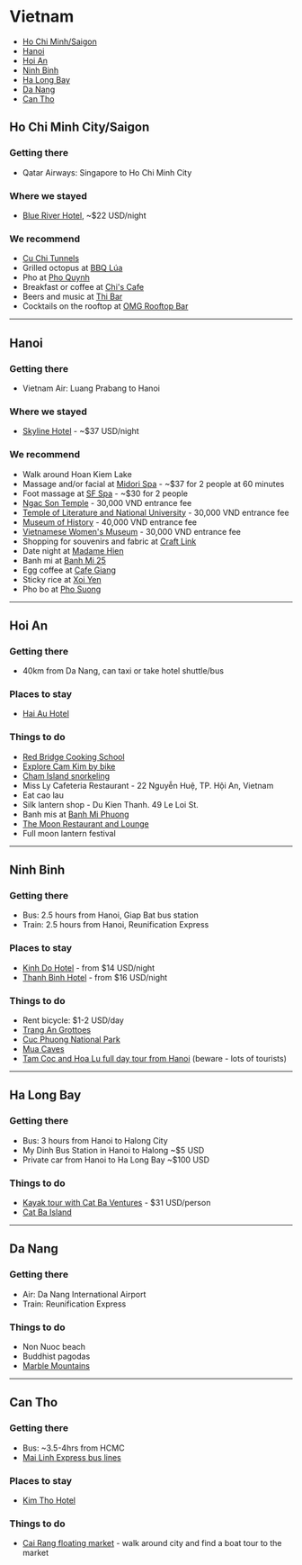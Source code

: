 # Vietnam
* [Ho Chi Minh/Saigon](#saigon)
* [Hanoi](#hanoi)
* [Hoi An](#hoian)
* [Ninh Binh](#ninhbinh)
* [Ha Long Bay](#halongbay)
* [Da Nang](#danang)
* [Can Tho](#cantho)
 
## <a name="saigon"></a> Ho Chi Minh City/Saigon

### Getting there

* Qatar Airways: Singapore to Ho Chi Minh City

### Where we stayed
* [Blue River Hotel](http://www.tripadvisor.com/Hotel_Review-g293925-d676046-Reviews-Blue_River_Hotel-Ho_Chi_Minh_City.html), ~$22 USD/night

### We recommend
* [Cu Chi Tunnels](http://www.tripadvisor.com/Attraction_Review-g293925-d2005826-Reviews-Cu_Chi_Tunnels-Ho_Chi_Minh_City.html)
* Grilled octopus at [BBQ Lúa](http://www.tripadvisor.com/Restaurant_Review-g293925-d8613900-Reviews-BBQ_Lua-Ho_Chi_Minh_City.html)
* Pho at [Pho Quynh](http://www.tripadvisor.com/Restaurant_Review-g293925-d2492572-Reviews-Pho_Quynh-Ho_Chi_Minh_City.html)
* Breakfast or coffee at [Chi's Cafe](http://www.tripadvisor.com/Restaurant_Review-g293925-d4793370-Reviews-Chi_s_Cafe-Ho_Chi_Minh_City.html)
* Beers and music at [Thi Bar](http://www.tripadvisor.com/Attraction_Review-g293925-d8432743-Reviews-Thi_Bar-Ho_Chi_Minh_City.html)
* Cocktails on the rooftop at [OMG Rooftop Bar](http://www.tripadvisor.com/Restaurant_Review-g293925-d6103947-Reviews-OMG-Ho_Chi_Minh_City.html)

<hr />

## <a name="hanoi"></a> Hanoi

### Getting there
* Vietnam Air: Luang Prabang to Hanoi

### Where we stayed
* [Skyline Hotel](http://www.tripadvisor.com/Hotel_Review-g293924-d7619752-Reviews-Skyline_Hotel-Hanoi.html) - ~$37 USD/night

### We recommend
* Walk around Hoan Kiem Lake
* Massage and/or facial at [Midori Spa](http://www.tripadvisor.com/Attraction_Review-g293924-d8262801-Reviews-Midori_Spa-Hanoi.html) - ~$37 for 2 people at 60 minutes
* Foot massage at [SF Spa](https://www.tripadvisor.com/Attraction_Review-g293924-d1383033-Reviews-SF_Spa-Hanoi.html) - ~$30 for 2 people
* [Ngac Son Temple](http://www.tripadvisor.com/Attraction_Review-g293924-d311074-Reviews-Ngoc_Son_Temple-Hanoi.html) - 30,000 VND entrance fee
* [Temple of Literature and National University](http://www.tripadvisor.com/Attraction_Review-g293924-d311083-Reviews-Temple_of_Literature_National_University-Hanoi.html) - 30,000 VND entrance fee
* [Museum of History](http://www.tripadvisor.com/Attraction_Review-g293924-d311071-Reviews-Museum_of_History_Bao_Tang_Lich_Su-Hanoi.html) - 40,000 VND entrance fee
* [Vietnamese Women's Museum](http://www.tripadvisor.com/Attraction_Review-g293924-d447354-Reviews-Vietnamese_Women_s_Museum-Hanoi.html) - 30,000 VND entrance fee
* Shopping for souvenirs and fabric at [Craft Link](http://www.tripadvisor.com/Attraction_Review-g293924-d541777-Reviews-Craft_Link-Hanoi.html)
* Date night at [Madame Hien](http://www.tripadvisor.com/Restaurant_Review-g293924-d1644452-Reviews-Madame_Hien_Restaurant-Hanoi.html)
* Banh mi at [Banh Mi 25](http://www.tripadvisor.com/Restaurant_Review-g293924-d7321100-Reviews-Banh_Mi_25-Hanoi.html)
* Egg coffee at [Cafe Giang](http://www.giangcafehanoi.com/)
* Sticky rice at [Xoi Yen](http://www.tripadvisor.com/Restaurant_Review-g293924-d2054307-Reviews-Xoi_Yen-Hanoi.html)
* Pho bo at [Pho Suong](https://www.tripadvisor.com/Restaurant_Review-g293924-d5114068-Reviews-Pho_Suong-Hanoi.html)

<hr />

## <a name="hoian"></a> Hoi An

### Getting there
* 40km from Da Nang, can taxi or take hotel shuttle/bus

### Places to stay

* [Hai Au Hotel](http://www.tripadvisor.com/Hotel_Review-g298082-d666600-Reviews-Hai_Au_Hotel-Hoi_An_Quang_Nam_Province.html)
 
### Things to do
* [Red Bridge Cooking School](http://www.visithoian.com/redbridge/cookingschool.html)
* [Explore Cam Kim by bike](http://www.tripadvisor.com/ShowUserReviews-g298082-d2358478-r124803857-Hoi_An_Free_Day_Tours-Hoi_An_Quang_Nam_Province.html)
* [Cham Island snorkeling](http://www.tripadvisor.com/Attraction_Review-g298082-d1077858-Reviews-Cham_Island_Diving-Hoi_An_Quang_Nam_Province.html)
* Miss Ly Cafeteria Restaurant - 22 Nguyễn Huệ, TP. Hội An, Vietnam
* Eat cao lau
* Silk lantern shop - Du Kien Thanh. 49 Le Loi St.
* Banh mis at [Banh Mi Phuong](http://www.tripadvisor.com/Restaurant_Review-g298082-d2365673-Reviews-Banh_Mi_Phuong-Hoi_An_Quang_Nam_Province.html)
* [The Moon Restaurant and Lounge](http://www.tripadvisor.com/Restaurant_Review-g298082-d1739708-Reviews-Moon_Restaurant_Lounge-Hoi_An_Quang_Nam_Province.html)
* Full moon lantern festival

<hr />

## <a name="ninhbinh"></a> Ninh Binh
### Getting there
* Bus: 2.5 hours from Hanoi, Giap Bat bus station
* Train: 2.5 hours from Hanoi, Reunification Express

### Places to stay
* [Kinh Do Hotel](http://www.tripadvisor.com/Hotel_Review-g303945-d803362-Reviews-Kinh_Do_Hotel-Ninh_Binh_Ninh_Binh_Province.html) - from $14 USD/night
* [Thanh Binh Hotel](http://www.tripadvisor.com/Hotel_Review-g303945-d1231741-Reviews-Thanh_Binh_Hotel-Ninh_Binh_Ninh_Binh_Province.html) - from $16 USD/night

### Things to do
* Rent bicycle: $1-2 USD/day
* [Trang An Grottoes](http://www.tripadvisor.com/Attraction_Review-g303945-d2484803-Reviews-Trang_An_Grottoes-Ninh_Binh_Ninh_Binh_Province.html)
* [Cuc Phuong National Park](http://www.cucphuongtourism.com/)
* [Mua Caves](http://www.tripadvisor.com/Attraction_Review-g303945-d5321519-Reviews-Mua_Caves-Ninh_Binh_Ninh_Binh_Province.html)
* [Tam Coc and Hoa Lu full day tour from Hanoi](http://www.getyourguide.com/hanoi-l205/1-day-hoa-lu-tam-coc-tour-from-hanoi-t27339/) (beware - lots of tourists)

<hr />

## <a name="halongbay"></a> Ha Long Bay

### Getting there
* Bus: 3 hours from Hanoi to Halong City
* My Dinh Bus Station in Hanoi to Halong ~$5 USD
* Private car from Hanoi to Ha Long Bay ~$100 USD

### Things to do
* [Kayak tour with Cat Ba Ventures](http://www.tripadvisor.com/Attraction_Review-g737051-d1368569-Reviews-Cat_Ba_Ventures-Cat_Ba.html) - $31 USD/person
* [Cat Ba Island](http://www.lonelyplanet.com/vietnam/northeast-vietnam/cat-ba-island)

<hr />

## <a name="danang"></a> Da Nang

### Getting there
* Air: Da Nang International Airport
* Train: Reunification Express

### Things to do
* Non Nuoc beach
* Buddhist pagodas
* [Marble Mountains](http://www.tripadvisor.com/Attraction_Review-g298085-d454980-Reviews-The_Marble_Mountains-Da_Nang_Quang_Nam_Province.html)

<hr />

## <a name="cantho"></a> Can Tho

### Getting there
* Bus: ~3.5-4hrs from HCMC
* [Mai Linh Express bus lines](http://www.lonelyplanet.com/vietnam/transport/transportation-travel-services/mai-linh-express)

### Places to stay
* [Kim Tho Hotel](http://www.agoda.com/kim-tho-hotel/hotel/can-tho-vn.html)

### Things to do
* [Cai Rang floating market](http://www.tripadvisor.com/Attraction_Review-g303942-d455150-Reviews-Cai_Rang_Floating_Market-Can_Tho_Mekong_Delta.html) - walk around city and find a boat tour to the market
